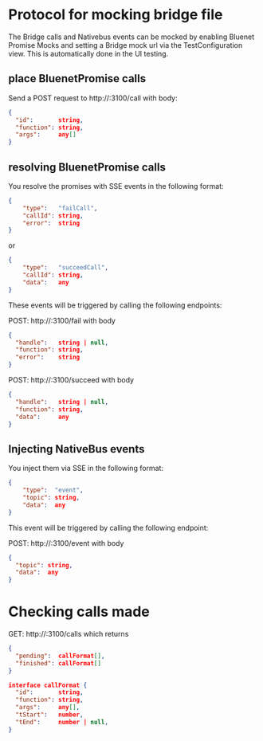 # Protocol for mocking bridge file

The Bridge calls and Nativebus events can be mocked by enabling Bluenet Promise Mocks and setting a Bridge mock url
via the TestConfiguration view. This is automatically done in the UI testing.

## place BluenetPromise calls

Send a POST request to http://<localIP>:3100/call with body:

```json
{
  "id":       string,
  "function": string,
  "args":     any[]
}
```

## resolving BluenetPromise calls

You resolve the promises with SSE events in the following format:

```json
{
    "type":   "failCall",
    "callId": string,
    "error":  string   
}
```
or
```json
{
    "type":   "succeedCall",
    "callId": string,
    "data":   any   
}
```

These events will be triggered by calling the following endpoints:

POST: http://<localIP>:3100/fail with body
```json
{
  "handle":   string | null,
  "function": string,
  "error":    string
}
```
POST: http://<localIP>:3100/succeed with body
```json
{
  "handle":   string | null,
  "function": string,
  "data":     any
}
```


## Injecting NativeBus events

You inject them via SSE in the following format:
```json
{
    "type":  "event",
    "topic": string,
    "data":  any   
}
```
This event will be triggered by calling the following endpoint:

POST: http://<localIP>:3100/event with body
```json
{
  "topic": string,
  "data":  any
}
```

# Checking calls made

GET: http://<localIP>:3100/calls which returns

```json
{
  "pending":  callFormat[],
  "finished": callFormat[]
}

interface callFormat {
  "id":       string,
  "function": string,
  "args":     any[],
  "tStart":   number,
  "tEnd":     number | null,
}
```
